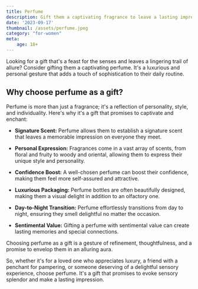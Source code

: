 ```yaml
---
title: Perfume
description: Gift them a captivating fragrance to leave a lasting impression.
date: '2023-09-17'
thumbnail: /assets/perfume.jpeg
category: "for-women"
meta:
    age: 18+
---
```

Looking for a gift that's a feast for the senses and leaves a lingering trail of allure? Consider gifting them a captivating perfume. It's a luxurious and personal gesture that adds a touch of sophistication to their daily routine.

## Why choose perfume as a gift?

Perfume is more than just a fragrance; it's a reflection of personality, style, and individuality. Here's why it's a gift that promises to captivate and enchant:

- **Signature Scent:** Perfume allows them to establish a signature scent that leaves a memorable impression on everyone they meet.

- **Personal Expression:** Fragrances come in a vast array of scents, from floral and fruity to woody and oriental, allowing them to express their unique style and personality.

- **Confidence Boost:** A well-chosen perfume can boost their confidence, making them feel more self-assured and attractive.

- **Luxurious Packaging:** Perfume bottles are often beautifully designed, making them a visual delight in addition to an olfactory one.

- **Day-to-Night Transition:** Perfume effortlessly transitions from day to night, ensuring they smell delightful no matter the occasion.

- **Sentimental Value:** Gifting a perfume with sentimental value can create lasting memories and special connections.

Choosing perfume as a gift is a gesture of refinement, thoughtfulness, and a promise to envelop them in an alluring aura.

So, whether it's for a loved one who appreciates luxury, a friend with a penchant for pampering, or someone deserving of a delightful sensory experience, choose perfume. It's a gift that promises to evoke sensory splendor and make a lasting impression.
